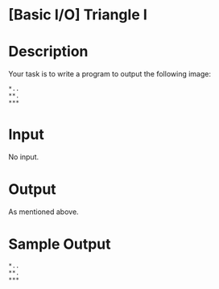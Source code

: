 # [Basic I/O] Triangle I

# Description

Your task is to write a program to output the following image:
```
*..
**.
***
```

# Input

No input.

# Output

As mentioned above.

# Sample Output

```
*..
**.
***
```